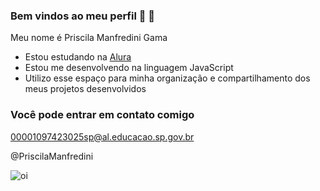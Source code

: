 ### Bem vindos ao meu perfil 👋  💙

Meu nome é Priscila Manfredini Gama

- Estou estudando na [Alura](https://www.alura.com.br)
- Estou me desenvolvendo na linguagem JavaScript
- Utilizo esse espaço para minha organização e compartilhamento dos meus projetos desenvolvidos

### Você pode entrar em contato comigo 

00001097423025sp@al.educacao.sp.gov.br

@PriscilaManfredini

![oi](https://github.com/PMG3B/PMG3B/assets/169396340/14530afa-d04f-497e-8923-07aea1aa7248)
